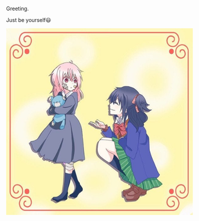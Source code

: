 Greeting.

Just be yourself😃

[![Greeting](https://github.com/JonathanSum/JonathanSum/blob/master/112.jpg?raw=true)](https://github.com/JonathanSum/)



